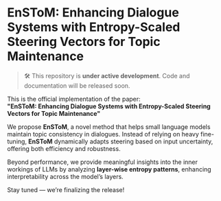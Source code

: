 # EnSToM: Enhancing Dialogue Systems with Entropy-Scaled Steering Vectors for Topic Maintenance

> 🛠️ This repository is **under active development**. Code and documentation will be released soon.

This is the official implementation of the paper:  
**"EnSToM: Enhancing Dialogue Systems with Entropy-Scaled Steering Vectors for Topic Maintenance"**

We propose **EnSToM**, a novel method that helps small language models maintain topic consistency in dialogues. Instead of relying on heavy fine-tuning, **EnSToM** dynamically adapts steering based on input uncertainty, offering both efficiency and robustness.

Beyond performance, we provide meaningful insights into the inner workings of LLMs by analyzing **layer-wise entropy patterns**, enhancing interpretability across the model’s layers.

Stay tuned — we’re finalizing the release!

